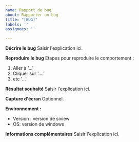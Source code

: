 ```yaml
---
name: Rapport de bug
about: Rapporter un bug
title: "[BUG]"
labels: ''
assignees: ''

---
```


**Décrire le bug**
Saisir l'explication ici.

**Reproduire le bug**
Etapes pour reproduire le comportement :
1. Aller à '...'
2. Cliquer sur '....'
3. etc '...'

**Résultat souhaité**
Saisir l'explication ici.

**Capture d'écran**
Optionnel.

**Environnement :**
 - Version : version de siview
 - OS: version de windows

**Informations complémentaires**
Saisir l'explication ici.
